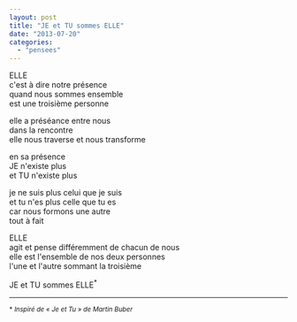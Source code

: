 ```yaml
---
layout: post
title: "JE et TU sommes ELLE"
date: "2013-07-20"
categories:
  - "pensees"
---
```


ELLE  
c'est à dire notre présence  
quand nous sommes ensemble  
est une troisième personne  

elle a préséance entre nous  
dans la rencontre  
elle nous traverse et nous transforme  

en sa présence  
JE n'existe plus  
et TU n'existe plus  

je ne suis plus celui que je suis  
et tu n'es plus celle que tu es  
car nous formons une autre  
tout à fait  

ELLE  
agit et pense différemment de chacun de nous  
elle est l'ensemble de nos deux personnes  
l'une et l'autre sommant la troisième  

JE et TU sommes ELLE<sup>*</sup>  


----

<sup>* *Inspiré de « Je et Tu » de Martin Buber*</sup>
